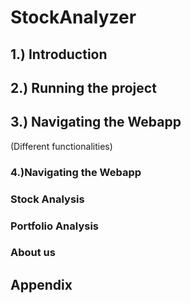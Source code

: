 # StockAnalyzer

## 1.) Introduction


## 2.) Running the project


## 3.) Navigating the Webapp


(Different functionalities)

### 4.)Navigating the Webapp

### Stock Analysis

### Portfolio Analysis

### About us


## Appendix
















